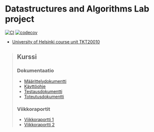 # Datastructures and Algorithms Lab project

[![CI](https://github.com/joonas-somero/tiratiivistys/actions/workflows/main.yaml/badge.svg)](https://github.com/joonas-somero/tiratiivistys/actions/workflows/main.yaml)
[![codecov](https://codecov.io/gh/joonas-somero/tiratiivistys/graph/badge.svg?token=ES3YTXJVHD)](https://codecov.io/gh/joonas-somero/tiratiivistys)

* [University of Helsinki course unit TKT20010](https://studies.helsinki.fi/courses/course-unit/otm-3d27dcc5-f7b5-4eec-b5db-53217aee3918/TKT20010)


> ## Kurssi
>
> ### Dokumentaatio
>
> * [Määrittelydokumentti](course/maarittelydokumentti.md)
> * [Käyttöohje](course/kayttoohje.md)
> * [Testausdokumentti](course/testausdokumentti.md)
> * [Toteutusdokumentti](course/toteutusdokumentti.md)
>
>
> ### Viikkoraportit
>
> * [Viikkoraportti 1](course/viikkoraportti1.md)
> * [Viikkoraportti 2](course/viikkoraportti2.md)

